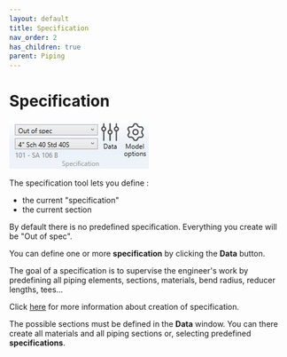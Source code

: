 ```yaml
---
layout: default
title: Specification
nav_order: 2
has_children: true
parent: Piping
---
```


# Specification

![Image](../../Images/Design4.jpg)

The specification tool lets you define :

- the current "specification"
- the current section

By default there is no predefined specification. Everything you create will be "Out of spec".

You can define one or more **specification** by clicking the **Data** button.

The goal of a specification is to supervise the engineer's work by predefining all piping elements, sections, materials, bend radius, reducer lengths, tees...

Click [here](https://documentation.metapiping.com/Settings/Specifications.html) for more information about creation of specification.

The possible sections must be defined in the **Data** window. You can there create all materials and all piping sections or, selecting predefined **specifications**.